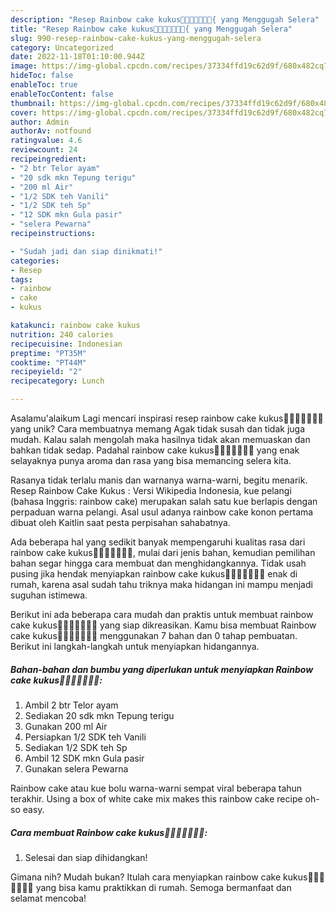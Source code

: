 ```yaml
---
description: "Resep Rainbow cake kukus🤭🤭🤭🤭😁😁😁{ yang Menggugah Selera"
title: "Resep Rainbow cake kukus🤭🤭🤭🤭😁😁😁{ yang Menggugah Selera"
slug: 990-resep-rainbow-cake-kukus-yang-menggugah-selera
category: Uncategorized
date: 2022-11-18T01:10:00.944Z
image: https://img-global.cpcdn.com/recipes/37334ffd19c62d9f/680x482cq70/rainbow-cake-kukus-foto-resep-utama.jpg
hideToc: false
enableToc: true
enableTocContent: false
thumbnail: https://img-global.cpcdn.com/recipes/37334ffd19c62d9f/680x482cq70/rainbow-cake-kukus-foto-resep-utama.jpg
cover: https://img-global.cpcdn.com/recipes/37334ffd19c62d9f/680x482cq70/rainbow-cake-kukus-foto-resep-utama.jpg
author: Admin
authorAv: notfound
ratingvalue: 4.6
reviewcount: 24
recipeingredient:
- "2 btr Telor ayam"
- "20 sdk mkn Tepung terigu"
- "200 ml Air"
- "1/2 SDK teh Vanili"
- "1/2 SDK teh Sp"
- "12 SDK mkn Gula pasir"
- "selera Pewarna"
recipeinstructions:

- "Sudah jadi dan siap dinikmati!"
categories:
- Resep
tags:
- rainbow
- cake
- kukus

katakunci: rainbow cake kukus 
nutrition: 240 calories
recipecuisine: Indonesian
preptime: "PT35M"
cooktime: "PT44M"
recipeyield: "2"
recipecategory: Lunch

---
```



Asalamu'alaikum Lagi mencari inspirasi resep rainbow cake kukus🤭🤭🤭🤭😁😁😁 yang unik? Cara membuatnya memang Agak tidak susah dan tidak juga mudah. Kalau salah mengolah maka hasilnya tidak akan memuaskan dan bahkan tidak sedap. Padahal rainbow cake kukus🤭🤭🤭🤭😁😁😁 yang enak selayaknya punya aroma dan rasa yang bisa memancing selera kita.


Rasanya tidak terlalu manis dan warnanya warna-warni, begitu menarik. Resep Rainbow Cake Kukus : Versi Wikipedia Indonesia, kue pelangi (bahasa Inggris: rainbow cake) merupakan salah satu kue berlapis dengan perpaduan warna pelangi. Asal usul adanya rainbow cake konon pertama dibuat oleh Kaitlin saat pesta perpisahan sahabatnya.

Ada beberapa hal yang sedikit banyak mempengaruhi kualitas rasa dari rainbow cake kukus🤭🤭🤭🤭😁😁😁, mulai dari jenis bahan, kemudian pemilihan bahan segar hingga cara membuat dan menghidangkannya. Tidak usah pusing jika hendak menyiapkan rainbow cake kukus🤭🤭🤭🤭😁😁😁 enak di rumah, karena asal sudah tahu triknya maka hidangan ini mampu menjadi suguhan istimewa.


Berikut ini ada beberapa cara mudah dan praktis untuk membuat rainbow cake kukus🤭🤭🤭🤭😁😁😁 yang siap dikreasikan. Kamu bisa membuat Rainbow cake kukus🤭🤭🤭🤭😁😁😁 menggunakan 7 bahan dan 0 tahap pembuatan. Berikut ini langkah-langkah untuk menyiapkan hidangannya.

<!--inarticleads1-->

##### Bahan-bahan dan bumbu yang diperlukan untuk menyiapkan Rainbow cake kukus🤭🤭🤭🤭😁😁😁:

1. Ambil 2 btr Telor ayam
1. Sediakan 20 sdk mkn Tepung terigu
1. Gunakan 200 ml Air
1. Persiapkan 1/2 SDK teh Vanili
1. Sediakan 1/2 SDK teh Sp
1. Ambil 12 SDK mkn Gula pasir
1. Gunakan selera Pewarna


Rainbow cake atau kue bolu warna-warni sempat viral beberapa tahun terakhir. Using a box of white cake mix makes this rainbow cake recipe oh-so easy. 

<!--inarticleads2-->

##### Cara membuat Rainbow cake kukus🤭🤭🤭🤭😁😁😁:


1. Selesai dan siap dihidangkan!



Gimana nih? Mudah bukan? Itulah cara menyiapkan rainbow cake kukus🤭🤭🤭🤭😁😁😁 yang bisa kamu praktikkan di rumah. Semoga bermanfaat dan selamat mencoba!
